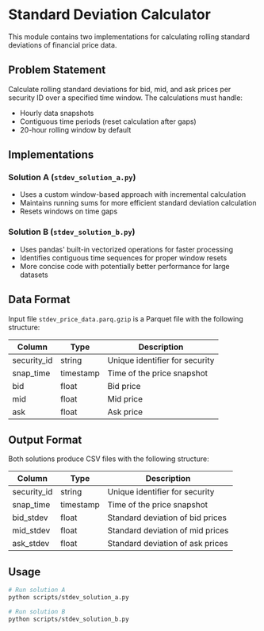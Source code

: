 # Standard Deviation Calculator

This module contains two implementations for calculating rolling standard deviations of financial price data.

## Problem Statement

Calculate rolling standard deviations for bid, mid, and ask prices per security ID over a specified time window. The calculations must handle:
- Hourly data snapshots
- Contiguous time periods (reset calculation after gaps)
- 20-hour rolling window by default

## Implementations

### Solution A (`stdev_solution_a.py`)
- Uses a custom window-based approach with incremental calculation
- Maintains running sums for more efficient standard deviation calculation
- Resets windows on time gaps

### Solution B (`stdev_solution_b.py`)
- Uses pandas' built-in vectorized operations for faster processing
- Identifies contiguous time sequences for proper window resets
- More concise code with potentially better performance for large datasets

## Data Format

Input file `stdev_price_data.parq.gzip` is a Parquet file with the following structure:

| Column       | Type      | Description                    |
|------------- |-----------|--------------------------------|
| security_id  | string    | Unique identifier for security |
| snap_time    | timestamp | Time of the price snapshot     |
| bid          | float     | Bid price                     |
| mid          | float     | Mid price                     |
| ask          | float     | Ask price                     |

## Output Format

Both solutions produce CSV files with the following structure:

| Column       | Type      | Description                        |
|-------------|-----------|------------------------------------|
| security_id  | string    | Unique identifier for security     |
| snap_time    | timestamp | Time of the price snapshot         |
| bid_stdev    | float     | Standard deviation of bid prices   |
| mid_stdev    | float     | Standard deviation of mid prices   |
| ask_stdev    | float     | Standard deviation of ask prices   |

## Usage

```bash
# Run solution A
python scripts/stdev_solution_a.py

# Run solution B
python scripts/stdev_solution_b.py
```

